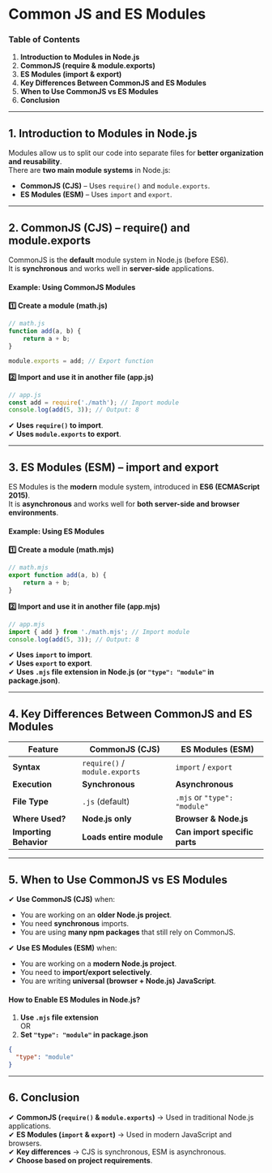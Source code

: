# Common JS and ES Modules

### **Table of Contents**

1. **Introduction to Modules in Node.js**
2. **CommonJS (require & module.exports)**
3. **ES Modules (import & export)**
4. **Key Differences Between CommonJS and ES Modules**
5. **When to Use CommonJS vs ES Modules**
6. **Conclusion**

***

## **1. Introduction to Modules in Node.js**

Modules allow us to split our code into separate files for **better organization and reusability**.\
There are **two main module systems** in Node.js:

* **CommonJS (CJS)** – Uses `require()` and `module.exports`.
* **ES Modules (ESM)** – Uses `import` and `export`.

***

## **2. CommonJS (CJS) – require() and module.exports**

CommonJS is the **default** module system in Node.js (before ES6).\
It is **synchronous** and works well in **server-side** applications.

#### **Example: Using CommonJS Modules**

**1️⃣ Create a module (math.js)**

```javascript
// math.js
function add(a, b) {
    return a + b;
}

module.exports = add; // Export function
```

**2️⃣ Import and use it in another file (app.js)**

```javascript
// app.js
const add = require('./math'); // Import module
console.log(add(5, 3)); // Output: 8
```

✔ **Uses `require()` to import**.\
✔ **Uses `module.exports` to export**.

***

## **3. ES Modules (ESM) – import and export**

ES Modules is the **modern** module system, introduced in **ES6 (ECMAScript 2015)**.\
It is **asynchronous** and works well for **both server-side and browser environments**.

#### **Example: Using ES Modules**

**1️⃣ Create a module (math.mjs)**

```javascript
// math.mjs
export function add(a, b) {
    return a + b;
}
```

**2️⃣ Import and use it in another file (app.mjs)**

```javascript
// app.mjs
import { add } from './math.mjs'; // Import module
console.log(add(5, 3)); // Output: 8
```

✔ **Uses `import` to import**.\
✔ **Uses `export` to export**.\
✔ **Uses `.mjs` file extension in Node.js (or `"type": "module"` in package.json)**.

***

## **4. Key Differences Between CommonJS and ES Modules**

| Feature                | CommonJS (CJS)                 | ES Modules (ESM)              |
| ---------------------- | ------------------------------ | ----------------------------- |
| **Syntax**             | `require()` / `module.exports` | `import` / `export`           |
| **Execution**          | **Synchronous**                | **Asynchronous**              |
| **File Type**          | `.js` (default)                | `.mjs` or `"type": "module"`  |
| **Where Used?**        | **Node.js only**               | **Browser & Node.js**         |
| **Importing Behavior** | **Loads entire module**        | **Can import specific parts** |

***

## **5. When to Use CommonJS vs ES Modules**

✔ **Use CommonJS (CJS)** when:

* You are working on an **older Node.js project**.
* You need **synchronous** imports.
* You are using **many npm packages** that still rely on CommonJS.

✔ **Use ES Modules (ESM)** when:

* You are working on a **modern Node.js project**.
* You need to **import/export selectively**.
* You are writing **universal (browser + Node.js) JavaScript**.

#### **How to Enable ES Modules in Node.js?**

1. **Use `.mjs` file extension**\
   OR
2. **Set `"type": "module"` in package.json**

```json
{
  "type": "module"
}
```

***

## **6. Conclusion**

✔ **CommonJS (`require()` & `module.exports`)** → Used in traditional Node.js applications.\
✔ **ES Modules (`import` & `export`)** → Used in modern JavaScript and browsers.\
✔ **Key differences** → CJS is synchronous, ESM is asynchronous.\
✔ **Choose based on project requirements**.
